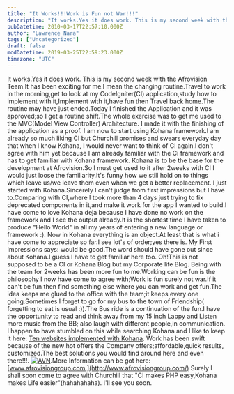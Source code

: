 ```yaml
---
title: "It Works!!!Work is Fun not War!!!"
description: "It works.Yes it does work. This is my second week with the Afrovision Team.It has been exciting for me.I mean the changing routine.Travel to work in the morning..."
pubDatetime: 2010-03-17T22:57:10.000Z
author: "Lawrence Nara"
tags: ["Uncategorized"]
draft: false
modDatetime: 2019-03-25T22:59:23.000Z
timezone: "UTC"
---
```


It works.Yes it does work. This is my second week with the Afrovision Team.It has been exciting for me.I mean the changing routine.Travel to work in the morning,get to look at my CodeIgniter(CI) application,study how to implement with it,Implement with it,have fun then Travel back home.The routine may have just ended.Today I finished the Application and it was approved;so I get a routine shift.The whole exercise was to get me used to the MVC(Model View Controller) Architecture. I made it with the finishing of the application as a proof. I am now to start using Kohana framework.I am already so much liking CI but Churchill promises and swears everyday day that when I know Kohana, I would never want to think of CI again.I don't agree with him yet because I am already familiar with the Ci framework and has to get familiar with Kohana framework. Kohana is to be the base for the development at Afrovision.So I must get used to it after 2weeks with CI I would just loose the familiarity.It's funny how we still hold on to things which leave us/we leave them even when we get a better replacement. I just started with Kohana.Sincerely I can't judge from first impressions but I have to.Comparing with CI,where I took more than 4 days just trying to fix deprecated components in it,and make it work for the app I wanted to build.I have come to love Kohana deja because I have done no work on the framework and I see the output already.It is the shortest time I have taken to produce "Hello World" in all my years of entering a new language or framework :). Now in Kohana everything is an object.At least that is what i have come to appreciate so far.I see lot's of order;yes there is. My First Impressions says: would be good.The word should have gone out since about Kohana.I guess I have to get familiar here too. Oh!This is not supposed to be a CI or Kohana Blog but my Corporate life Blog. Being with the team for 2weeks has been more fun to me.Working can be fun is the philosophy I now have come to agree with;Work is fun surely not war.If it can't be fun then find something else where you can work and get fun.The idea keeps me glued to the office with the team;it keeps every one going.Sometimes I forget to go for my bus to the town of Friendship( forgetting to eat is usual :)).The Bus ride is a continuation of the fun.I have the opportunity to read and think away from my 15 inch Lappy and Listen more music from the BB; also laugh with different people,in communication. I happen to have stumbled on this while searching Kohana and I like to keep it here: [Ten websites implemented with Kohana](http://www.mostinspired.com/blog/2009/10/09/10-websites-built-with-kohana). Work has been swift because of the new hot offers the Company offers;affordable,quick results, customized.The best solutions you would find around here and even there!!!. [![AVN](https://pics.livejournal.com/njielitumbe/pic/000011ka/s320x240)](http://pics.livejournal.com/njielitumbe/pic/000011ka/).More Information can be got here:[www.afrovisiongroup.com.](http://www.afrovisiongroup.com/) Surely I shall soon come to agree with Churchill that "CI makes PHP easy,Kohana makes Life easier"(hahahahaha). I'll see you soon.